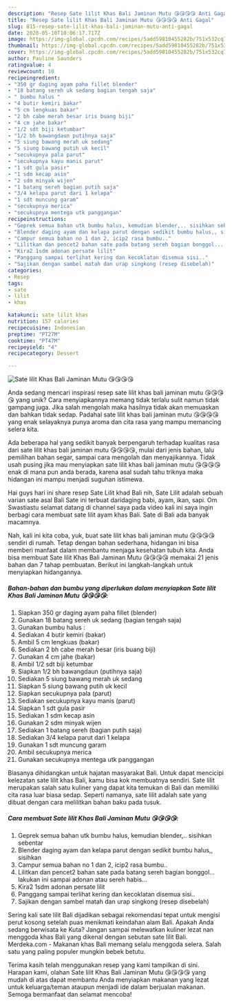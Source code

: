 ```yaml
---
description: "Resep Sate lilit Khas Bali Jaminan Mutu 😘😘😘😘 Anti Gagal"
title: "Resep Sate lilit Khas Bali Jaminan Mutu 😘😘😘😘 Anti Gagal"
slug: 815-resep-sate-lilit-khas-bali-jaminan-mutu-anti-gagal
date: 2020-05-10T10:06:17.717Z
image: https://img-global.cpcdn.com/recipes/5add59810455282b/751x532cq70/sate-lilit-khas-bali-jaminan-mutu-😘😘😘😘-foto-resep-utama.jpg
thumbnail: https://img-global.cpcdn.com/recipes/5add59810455282b/751x532cq70/sate-lilit-khas-bali-jaminan-mutu-😘😘😘😘-foto-resep-utama.jpg
cover: https://img-global.cpcdn.com/recipes/5add59810455282b/751x532cq70/sate-lilit-khas-bali-jaminan-mutu-😘😘😘😘-foto-resep-utama.jpg
author: Pauline Saunders
ratingvalue: 4
reviewcount: 10
recipeingredient:
- "350 gr daging ayam paha fillet blender"
- "18 batang sereh uk sedang bagian tengah saja"
- " bumbu halus "
- "4 butir kemiri bakar"
- "5 cm lengkuas bakar"
- "2 bh cabe merah besar iris buang biji"
- "4 cm jahe bakar"
- "1/2 sdt biji ketumbar"
- "1/2 bh bawangdaun putihnya saja"
- "5 siung bawang merah uk sedang"
- "5 siung bawang putih uk kecil"
- "secukupnya pala parut"
- "secukupnya kayu manis parut"
- "1 sdt gula pasir"
- "1 sdm kecap asin"
- "2 sdm minyak wijen"
- "1 batang sereh bagian putih saja"
- "3/4 kelapa parut dari 1 kelapa"
- "1 sdt muncung garam"
- "secukupnya merica"
- "secukupnya mentega utk panggangan"
recipeinstructions:
- "Geprek semua bahan utk bumbu halus, kemudian blender,.. sisihkan sebentar"
- "Blender daging ayam dan kelapa parut dengan sedikit bumbu halus,, sisihkan"
- "Campur semua bahan no 1 dan 2, icip2 rasa bumbu.."
- "Lilitkan dan pencet2 bahan sate pada batang sereh bagian bonggol... lakukan ini sampai adonan atau sereh habis..."
- "Kira2 1sdm adonan persate lilit"
- "Panggang sampai terlihat kering dan kecoklatan disemua sisi.."
- "Sajikan dengan sambel matah dan urap singkong (resep disebelah)"
categories:
- Resep
tags:
- sate
- lilit
- khas

katakunci: sate lilit khas 
nutrition: 157 calories
recipecuisine: Indonesian
preptime: "PT27M"
cooktime: "PT47M"
recipeyield: "4"
recipecategory: Dessert

---
```



![Sate lilit Khas Bali Jaminan Mutu 😘😘😘😘](https://img-global.cpcdn.com/recipes/5add59810455282b/751x532cq70/sate-lilit-khas-bali-jaminan-mutu-😘😘😘😘-foto-resep-utama.jpg)

Anda sedang mencari inspirasi resep sate lilit khas bali jaminan mutu 😘😘😘😘 yang unik? Cara menyiapkannya memang tidak terlalu sulit namun tidak gampang juga. Jika salah mengolah maka hasilnya tidak akan memuaskan dan bahkan tidak sedap. Padahal sate lilit khas bali jaminan mutu 😘😘😘😘 yang enak selayaknya punya aroma dan cita rasa yang mampu memancing selera kita.

Ada beberapa hal yang sedikit banyak berpengaruh terhadap kualitas rasa dari sate lilit khas bali jaminan mutu 😘😘😘😘, mulai dari jenis bahan, lalu pemilihan bahan segar, sampai cara mengolah dan menyajikannya. Tidak usah pusing jika mau menyiapkan sate lilit khas bali jaminan mutu 😘😘😘😘 enak di mana pun anda berada, karena asal sudah tahu triknya maka hidangan ini mampu menjadi suguhan istimewa.

Hai guys hari ini share resep Sate Lilit khad Bali nih, Sate Lilit adalah sebuah varian sate asal Bali Sate ini terbuat daridaging babi, ayam, ikan, sapi. Om Swastiastu selamat datang di channel saya pada video kali ini saya ingin berbagi cara membuat sate lilit ayam khas Bali. Sate di Bali ada banyak macamnya.


Nah, kali ini kita coba, yuk, buat sate lilit khas bali jaminan mutu 😘😘😘😘 sendiri di rumah. Tetap dengan bahan sederhana, hidangan ini bisa memberi manfaat dalam membantu menjaga kesehatan tubuh kita. Anda bisa membuat Sate lilit Khas Bali Jaminan Mutu 😘😘😘😘 memakai 21 jenis bahan dan 7 tahap pembuatan. Berikut ini langkah-langkah untuk menyiapkan hidangannya.

<!--inarticleads1-->

##### Bahan-bahan dan bumbu yang diperlukan dalam menyiapkan Sate lilit Khas Bali Jaminan Mutu 😘😘😘😘:

1. Siapkan 350 gr daging ayam paha fillet (blender)
1. Gunakan 18 batang sereh uk sedang (bagian tengah saja)
1. Gunakan  bumbu halus :
1. Sediakan 4 butir kemiri (bakar)
1. Ambil 5 cm lengkuas (bakar)
1. Sediakan 2 bh cabe merah besar (iris buang biji)
1. Gunakan 4 cm jahe (bakar)
1. Ambil 1/2 sdt biji ketumbar
1. Siapkan 1/2 bh bawangdaun (putihnya saja)
1. Sediakan 5 siung bawang merah uk sedang
1. Siapkan 5 siung bawang putih uk kecil
1. Siapkan secukupnya pala (parut)
1. Sediakan secukupnya kayu manis (parut)
1. Siapkan 1 sdt gula pasir
1. Sediakan 1 sdm kecap asin
1. Gunakan 2 sdm minyak wijen
1. Sediakan 1 batang sereh (bagian putih saja)
1. Sediakan 3/4 kelapa parut dari 1 kelapa
1. Gunakan 1 sdt muncung garam
1. Ambil secukupnya merica
1. Gunakan secukupnya mentega utk panggangan


Biasanya dihidangkan untuk hajatan masyarakat Bali. Untuk dapat mencicipi kelezatan sate lilit khas Bali, kamu bisa kok membuatnya sendiri. Sate lilit merupakan salah satu kuliner yang dapat kita temukan di Bali dan memiliki cita rasa luar biasa sedap. Seperti namanya, sate lilit adalah sate yang dibuat dengan cara melilitkan bahan baku pada tusuk. 

<!--inarticleads2-->

##### Cara membuat Sate lilit Khas Bali Jaminan Mutu 😘😘😘😘:

1. Geprek semua bahan utk bumbu halus, kemudian blender,.. sisihkan sebentar
1. Blender daging ayam dan kelapa parut dengan sedikit bumbu halus,, sisihkan
1. Campur semua bahan no 1 dan 2, icip2 rasa bumbu..
1. Lilitkan dan pencet2 bahan sate pada batang sereh bagian bonggol... lakukan ini sampai adonan atau sereh habis...
1. Kira2 1sdm adonan persate lilit
1. Panggang sampai terlihat kering dan kecoklatan disemua sisi..
1. Sajikan dengan sambel matah dan urap singkong (resep disebelah)


Sering kali sate lilit Bali dijadikan sebagai rekomendasi tepat untuk mengisi perut kosong setelah puas menikmati keindahan alam Bali. Apakah Anda sedang berwisata ke Kuta? Jangan sampai melewatkan kuliner lezat nan menggoda khas Bali yang dikenal dengan sebutan sate lilit Bali. Merdeka.com - Makanan khas Bali memang selalu menggoda selera. Salah satu yang paling populer mungkin bebek betutu. 

Terima kasih telah menggunakan resep yang kami tampilkan di sini. Harapan kami, olahan Sate lilit Khas Bali Jaminan Mutu 😘😘😘😘 yang mudah di atas dapat membantu Anda menyiapkan makanan yang lezat untuk keluarga/teman ataupun menjadi ide dalam berjualan makanan. Semoga bermanfaat dan selamat mencoba!
